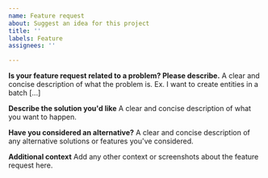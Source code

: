 ```yaml
---
name: Feature request
about: Suggest an idea for this project
title: ''
labels: Feature
assignees: ''

---
```


**Is your feature request related to a problem? Please describe.**
A clear and concise description of what the problem is. Ex. I want to create entities in a batch [...]

**Describe the solution you'd like**
A clear and concise description of what you want to happen.

**Have you considered an alternative?**
A clear and concise description of any alternative solutions or features you've considered.

**Additional context**
Add any other context or screenshots about the feature request here.
